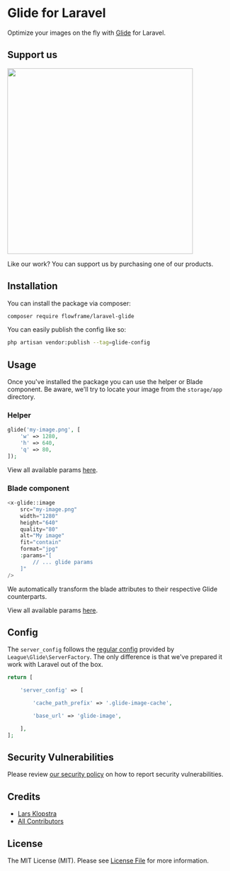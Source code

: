 # Glide for Laravel

Optimize your images on the fly with [Glide](http://glide.thephpleague.com) for Laravel.

## Support us

[<img src="https://flowfra.me/github-ad.png" width="419px" />](https://flowfra.me/github-ad-click)

Like our work? You can support us by purchasing one of our products.

## Installation

You can install the package via composer:

```bash
composer require flowframe/laravel-glide
```

You can easily publish the config like so:

```bash
php artisan vendor:publish --tag=glide-config
```

## Usage

Once you've installed the package you can use the helper or Blade component. Be aware, we'll try to locate your image from the `storage/app` directory.

### Helper

```php
glide('my-image.png', [
    'w' => 1280,
    'h' => 640,
    'q' => 80,
]);
```

View all available params [here](https://glide.thephpleague.com/2.0/api/quick-reference/).

### Blade component

```php
<x-glide::image
    src="my-image.png"
    width="1280"
    height="640"
    quality="80"
    alt="My image"
    fit="contain"
    format="jpg"
    :params="[
        // ... glide params
    ]"
/>
```

We automatically transform the blade attributes to their respective Glide counterparts.

View all available params [here](https://glide.thephpleague.com/2.0/api/quick-reference/).

## Config

The `server_config` follows the [regular config](https://glide.thephpleague.com/2.0/config/setup/) provided by `League\Glide\ServerFactory`. The only difference is that we've prepared it work with Laravel out of the box.

```php
return [

    'server_config' => [

        'cache_path_prefix' => '.glide-image-cache',

        'base_url' => 'glide-image',

    ],
];
```

## Security Vulnerabilities

Please review [our security policy](../../security/policy) on how to report security vulnerabilities.

## Credits

-   [Lars Klopstra](https://github.com/flowframe)
-   [All Contributors](../../contributors)

## License

The MIT License (MIT). Please see [License File](LICENSE.md) for more information.

